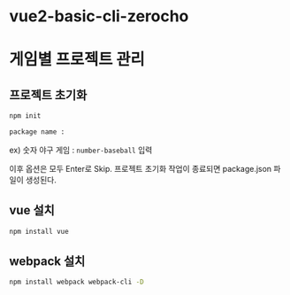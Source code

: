 # vue2-basic-cli-zerocho

# 게임별 프로젝트 관리

## 프로젝트 초기화
```bash
npm init
```

```bash
package name : 
```
ex) 숫자 야구 게임 : `number-baseball` 입력

이후 옵션은 모두 Enter로 Skip.
프로젝트 초기화 작업이 종료되면 package.json 파일이 생성된다.

## vue 설치
```bash
npm install vue
```
## webpack 설치
```bash
npm install webpack webpack-cli -D
```